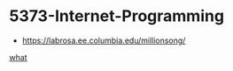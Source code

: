 # 5373-Internet-Programming

- https://labrosa.ee.columbia.edu/millionsong/


[ what ]( https://labrosa.ee.columbia.edu/millionsong/ )
